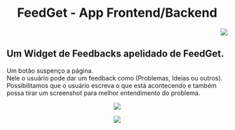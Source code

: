 <h1 align="center"> FeedGet - App Frontend/Backend </h1>

<p align="end">
<img src="https://user-images.githubusercontent.com/102997685/223532501-6c99e674-c4ba-4c77-8a0a-1db035cc57f2.png"/>
</p>

## Um Widget de Feedbacks apelidado de FeedGet. 

Um botão suspenço a página. </br>
Nele o usuário pode dar um feedback como (Problemas, Ideias ou outros). </br>
Possibilitamos que o usuário escreva o que está acontecendo e também possa tirar um screenshot para melhor entendimento do problema.

<p align="center" >
   
<img src="https://user-images.githubusercontent.com/102997685/223533780-56f90722-e9f4-4f0d-9ec3-e783b3ce9125.png"/>
     
</p>

<p align="center">
<img src="http://img.shields.io/static/v1?label=STATUS&message=PRONTO&color=GREEN&style=for-the-badge"/>
</p>
